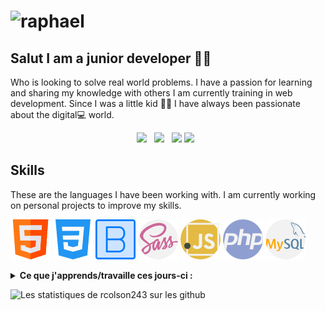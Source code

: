 # ![raphael](https://images.unsplash.com/photo-1546900703-cf06143d1239?ixid=MnwxMjA3fDB8MHxwaG90by1wYWdlfHx8fGVufDB8fHx8&ixlib=rb-1.2.1&auto=format&fit=crop&w=1591&q=80)

## Salut I am a junior developer  👋🏽  


Who is looking to solve real world problems. I have a passion for learning and sharing my knowledge with others I am currently training in web development.
Since I was a little kid 👶🏽 I have always been passionate about the digital💻 world.


<p align='center'>
  <a href="https://www.linkedin.com/in/raphael-colson/"><img height="24" src="https://github.com/emicheldev/emicheldev/blob/master/linkedin.png?raw=true"></a>&nbsp;&nbsp;
  <a href="https://www.instagram.com/rcolson40/"><img height="24" src="https://github.com/emicheldev/emicheldev/blob/master/instagram-alt.png?raw=true"></a>&nbsp;&nbsp;
  <a href="mailto:colson.raphael@protonmail.com"><img height="24" src="https://github.com/emicheldev/emicheldev/blob/master/envelope-alt.png?raw=true"></a>
  <a href="https://www.youtube.com/channel/UCurAMv9HimsEpS-x4n-DIOw/playlists/"><img height="24" src="https://github.com/emicheldev/emicheldev/blob/master/youtube.png?raw=true"></a>&nbsp;&nbsp;
</p>

## Skills 
These are the languages I have been working with. I am currently working on personal projects to improve my skills. 

![HTML](ressources/html.png)
![CSS](ressources/css-3.png)
![Bootstrap](ressources/bootstrap.png)
![SCSS](ressources/sass.png)
![JavaScript](ressources/javascript.png)
![PHP](ressources/php.png)
![MySQL](ressources/mysql.png)
<!-- ![Wordpress](ressources/wordpress.png) -->

<details>
 <summary><strong>Ce que j'apprends/travaille ces jours-ci :</strong></summary>
   - PHP <br/>
   - MYSQL <br/>
   - SEO
</details>

![Les statistiques de rcolson243 sur les github](https://github-readme-stats.vercel.app/api?username=rcolson243&show_icons=true&hide=["prs","issues","contribs"])


